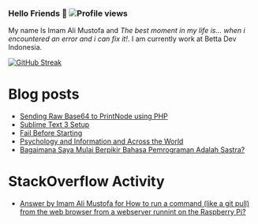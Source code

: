 ### Hello Friends 👋 ![Profile views](https://gpvc.arturio.dev/darkterminal)

My name Is Imam Ali Mustofa and _The best moment in my life is... when i encountered an error and i can fix it!_. I am currently work at Betta Dev Indonesia.

[![GitHub Streak](https://github-readme-streak-stats.herokuapp.com/?user=darkterminal&theme=dark)](https://github.com/DenverCoder1/github-readme-streak-stats)

# Blog posts
<!-- BLOG-POST-LIST:START -->
- [Sending Raw Base64 to PrintNode using PHP](https://dev.to/darkterminal/sending-raw-base64-to-printnode-using-php-54hm)
- [Sublime Text 3 Setup](https://dev.to/darkterminal/sublime-text-3-setup-npi)
- [Fail Before Starting](https://dev.to/darkterminal/fail-before-starting-3761)
- [Psychology and Information and Across the World](https://dev.to/darkterminal/psychology-and-information-and-across-the-world-25b5)
- [Bagaimana Saya Mulai Berpikir Bahasa Pemrograman Adalah Sastra?](https://dev.to/darkterminal/bagaimana-saya-mulai-berpikir-bahasa-pemrograman-adalah-sastra-2c08)
<!-- BLOG-POST-LIST:END -->

# StackOverflow Activity
<!-- STACKOVERFLOW:START -->
- [Answer by Imam Ali Mustofa for How to run a command (like a git pull) from the web browser from a webserver runnint on the Raspberry Pi?](https://stackoverflow.com/questions/66496352/how-to-run-a-command-like-a-git-pull-from-the-web-browser-from-a-webserver-run/66496470#66496470)
<!-- STACKOVERFLOW:END -->
